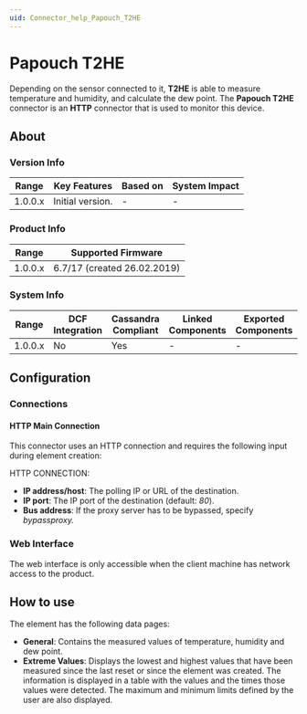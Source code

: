 ```yaml
---
uid: Connector_help_Papouch_T2HE
---
```


# Papouch T2HE

Depending on the sensor connected to it, **T2HE** is able to measure temperature and humidity, and calculate the dew point. The **Papouch T2HE** connector is an **HTTP** connector that is used to monitor this device.

## About

### Version Info

| **Range** | **Key Features** | **Based on** | **System Impact** |
|-----------|------------------|--------------|-------------------|
| 1.0.0.x   | Initial version. | \-           | \-                |

### Product Info

| **Range** | **Supported Firmware**      |
|-----------|-----------------------------|
| 1.0.0.x   | 6.7/17 (created 26.02.2019) |

### System Info

| **Range** | **DCF Integration** | **Cassandra Compliant** | **Linked Components** | **Exported Components** |
|-----------|---------------------|-------------------------|-----------------------|-------------------------|
| 1.0.0.x   | No                  | Yes                     | \-                    | \-                      |

## Configuration

### Connections

#### HTTP Main Connection

This connector uses an HTTP connection and requires the following input during element creation:

HTTP CONNECTION:

- **IP address/host**: The polling IP or URL of the destination.
- **IP port**: The IP port of the destination (default: *80*).
- **Bus address**: If the proxy server has to be bypassed, specify *bypassproxy.*

### Web Interface

The web interface is only accessible when the client machine has network access to the product.

## How to use

The element has the following data pages:

- **General**: Contains the measured values of temperature, humidity and dew point.
- **Extreme Values**: Displays the lowest and highest values that have been measured since the last reset or since the element was created. The information is displayed in a table with the values and the times those values were detected. The maximum and minimum limits defined by the user are also displayed.
